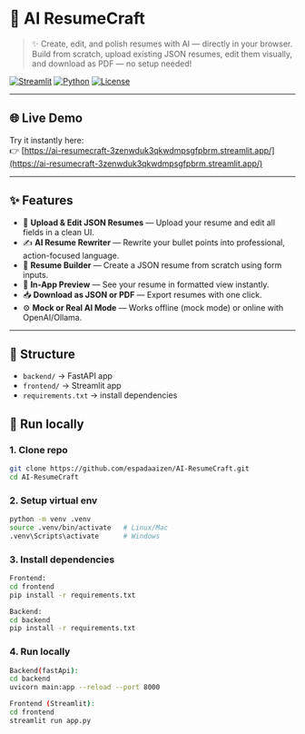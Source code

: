 # 🧠 AI ResumeCraft

> ✨ Create, edit, and polish resumes with AI — directly in your browser.  
> Build from scratch, upload existing JSON resumes, edit them visually, and download as PDF — no setup needed!

[![Streamlit](https://img.shields.io/badge/Live_App-Streamlit-blue?logo=streamlit)](https://ai-resumecraft-3zenwduk3qkwdmpsgfpbrm.streamlit.app/)
[![Python](https://img.shields.io/badge/Built_with-Python-yellow?logo=python)](https://www.python.org/)
[![License](https://img.shields.io/badge/license-MIT-green.svg)](LICENSE)

---

## 🌐 Live Demo
Try it instantly here:  
👉 [https://ai-resumecraft-3zenwduk3qkwdmpsgfpbrm.streamlit.app/](https://ai-resumecraft-3zenwduk3qkwdmpsgfpbrm.streamlit.app/)

---

## ✨ Features
- 📄 **Upload & Edit JSON Resumes** — Upload your resume and edit all fields in a clean UI.
- ✍️ **AI Resume Rewriter** — Rewrite your bullet points into professional, action-focused language.
- 🧩 **Resume Builder** — Create a JSON resume from scratch using form inputs.
- 👀 **In-App Preview** — See your resume in formatted view instantly.
- 📥 **Download as JSON or PDF** — Export resumes with one click.
- ⚙️ **Mock or Real AI Mode** — Works offline (mock mode) or online with OpenAI/Ollama.

---

## 📂 Structure
- `backend/` → FastAPI app
- `frontend/` → Streamlit app
- `requirements.txt` → install dependencies

## 🚀 Run locally

### 1. Clone repo
```bash
git clone https://github.com/espadaaizen/AI-ResumeCraft.git
cd AI-ResumeCraft
```

### 2. Setup virtual env
```bash
python -m venv .venv
source .venv/bin/activate   # Linux/Mac
.venv\Scripts\activate      # Windows
```

### 3. Install dependencies
```bash
Frontend:
cd frontend
pip install -r requirements.txt

Backend:
cd backend
pip install -r requirements.txt
```

### 4. Run locally
```bash
Backend(fastApi):
cd backend
uvicorn main:app --reload --port 8000

Frontend (Streamlit):
cd frontend
streamlit run app.py
```
